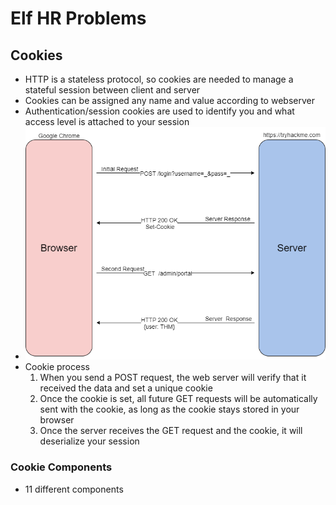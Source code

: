 # Elf HR Problems

## Cookies
- HTTP is a stateless protocol, so cookies are needed to manage a stateful session between client and server
- Cookies can be assigned any name and value according to webserver
- Authentication/session cookies are used to identify you and what access level is attached to your session
- ![Cookie diagram](Images/cookie.png)
- Cookie process
    1. When you send a POST request, the web server will verify that it received the data and set a unique cookie
    2. Once the cookie is set, all future GET requests will be automatically sent with the cookie, as long as the cookie stays stored in your browser
    3. Once the server receives the GET request and the cookie, it will deserialize your session
### Cookie Components
- 11 different components
